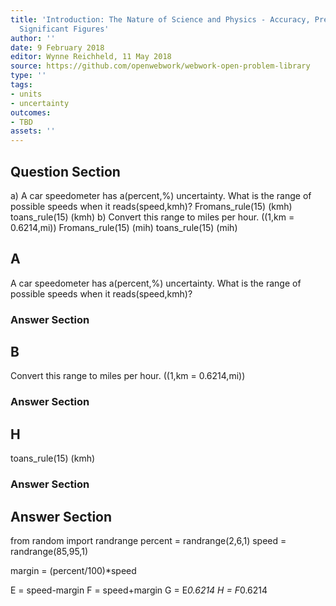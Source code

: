 ```yaml
---
title: 'Introduction: The Nature of Science and Physics - Accuracy, Precision, and
  Significant Figures'
author: ''
date: 9 February 2018
editor: Wynne Reichheld, 11 May 2018
source: https://github.com/openwebwork/webwork-open-problem-library
type: ''
tags:
- units
- uncertainty
outcomes:
- TBD
assets: ''
---
```


## Question Section 

 
a) A car speedometer has a(percent,%) uncertainty. What is the range of possible speeds when it reads(speed,kmh)?
Fromans_rule(15) (kmh) toans_rule(15) (kmh)
b) Convert this range to miles per hour. ((1,km = 0.6214,mi))
Fromans_rule(15) (mih) toans_rule(15) (mih)

## A
A car speedometer has a(percent,%) uncertainty. What is the range of possible speeds when it reads(speed,kmh)?
### Answer Section
## B
Convert this range to miles per hour. ((1,km = 0.6214,mi))
### Answer Section
## H
toans_rule(15) (kmh)
### Answer Section


## Answer Section

from random import randrange
percent = randrange(2,6,1)
speed = randrange(85,95,1)

margin = (percent/100)*speed

E = speed-margin
F = speed+margin
G = E*0.6214
H = F*0.6214